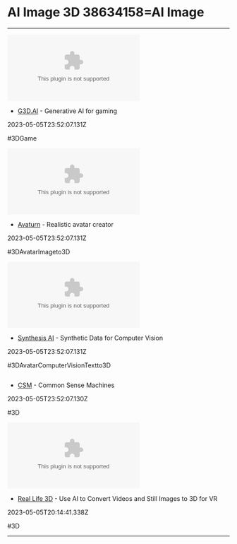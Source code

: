 # AI  Image  3D 38634158=AI  Image

---

![](https://rdl.ink/render/https%3A%2F%2Fpuzzlelabs.ai)

- [G3D.AI](https://puzzlelabs.ai) - Generative AI for gaming

2023-05-05T23:52:07.131Z

#3DGame

![](https://rdl.ink/render/https%3A%2F%2Fbeepbooply.com)

- [Avaturn](https://beepbooply.com) - Realistic avatar creator

2023-05-05T23:52:07.131Z

#3DAvatarImageto3D

![](https://rdl.ink/render/https%3A%2F%2Fsynthesis.ai)

- [Synthesis AI](https://synthesis.ai) - Synthetic Data for Computer Vision

2023-05-05T23:52:07.131Z

#3DAvatarComputerVisionTextto3D

![]()

- [CSM](https://mateai.io) - Common Sense Machines

2023-05-05T23:52:07.130Z

#3D

![](https://rdl.ink/render/https%3A%2F%2Fwww.reallife3d.com)

- [Real Life 3D](https://www.reallife3d.com) - Use AI to Convert Videos and Still Images to 3D for VR

2023-05-05T20:14:41.338Z

#3D

---

